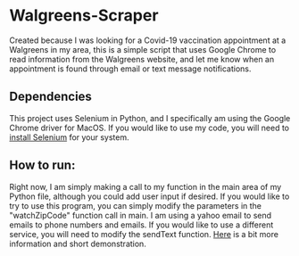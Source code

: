 # Walgreens-Scraper
Created because I was looking for a Covid-19 vaccination appointment at a Walgreens in my area, this is a simple script that uses Google Chrome to read information from the Walgreens website, and let me know when an appointment is found through email or text message notifications.

## Dependencies
This project uses Selenium in Python, and I specifically am using the Google Chrome driver for MacOS. If you would like to use my code, you will need to [install Selenium](https://selenium-python.readthedocs.io/installation.html) for your system.

## How to run:
Right now, I am simply making a call to my function in the main area of my Python file, although you could add user input if desired. If you would like to try to use this program, you can simply modify the parameters in the "watchZipCode" function call in main. I am using a yahoo email to send emails to phone numbers and emails. If you would like to use a different service, you will need to modify the sendText function. [Here](https://d-halverson.github.io/Covid-19-Vaccine-Finder/) is a bit more information and short demonstration.
